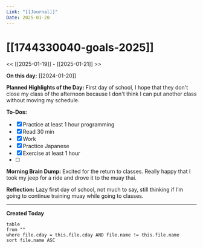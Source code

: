 ```yaml
---
Link: "[[Journal]]"
Date: 2025-01-20
---
```

# [[1744330040-goals-2025]]

<< [[2025-01-19]] - [[2025-01-21]] >>

**On this day:** [[2024-01-20]]

**Planned Highlights of the Day:**
First day of school, I hope that they don't close my class of the afternoon because I don't think I can put another class without moving my schedule.

**To-Dos:**
- [x] Practice at least 1 hour programming
- [x] Read 30 min
- [x] Work
- [x] Practice Japanese
- [x] Exercise at least 1 hour
- [ ] 

**Morning Brain Dump:**
Excited for the return to classes. Really happy that I took my jeep for a ride and drove it to the muay thai.

**Reflection:**
Lazy first day of school, not much to say, still thinking if I’m going to continue training muay while going to classes.

---
**Created Today**
```dataview
table
from ""
where file.cday = this.file.cday AND file.name != this.file.name
sort file.name ASC
```
